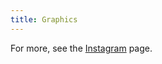 ```yaml
---
title: Graphics
---
```

 For more, see the [Instagram](https://www.instagram.com/onna_mule.arts/) page.
 